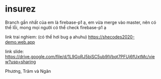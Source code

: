 # insurez 

Branch gần nhất của em là firebase-p1 ạ, em vừa merge vào master, nên có thể lỗi, mong mọi người có thể check firebase-p1 ạ

link trai nghiem: (có thể hơi bug ạ ahuhu)
https://shecodes2020-demo.web.app

link slide: https://drive.google.com/file/d/1L9GoRJ5biSC5ub9lVbqt7PFUj6fUxtMc/view?usp=sharing

Phương, Trâm và Ngân
